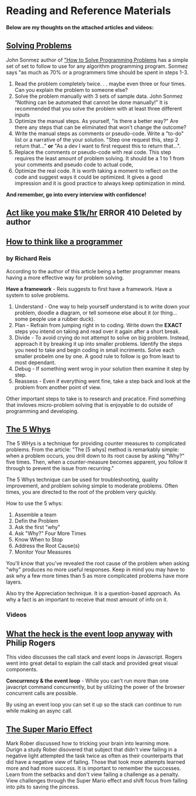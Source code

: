 # Reading and Reference Materials

#### Below are my thoughts on the attached articles and videos:

## [Solving Problems](https://simpleprogrammer.com/solving-problems-breaking-it-down/)

John Sonmez author of ["How to Solve Programming Problems](https://simpleprogrammer.com/solving-problems-breaking-it-down/) has a simple set of set to follow to use for any algorithm programming program. Sonmez says "as much as 70% or a programmers time should be spent in steps 1-3.

1. Read the problem completely twice. . . maybe even three or four times. Can you explain the problem to someone else?
1. Solve the problem manually with 3 sets of sample data. John Sonmez “Nothing can be automated that cannot be done manually!” It is recommended that you solve the problem with at least three different inputs
1. Optimize the manual steps. As yourself, "is there a better way?" Are there any steps that can be eliminated that won't change the outcome?
1. Write the manual steps as comments or pseudo-code. Write a "to-do" list or a narrative of the your solution. "Step one request this, step 2 return that..." **or** "As a dev I want to first request this to return that...".  
1. Replace the comments or pseudo-code with real code. This step requires the least amount of problem solving. It should be a 1 to 1 from your comments and pseudo code to actual code, 
1. Optimize the real code. It is worth taking a moment to reflect on the code and suggest ways it could be optimized. It gives a good impression and it is good practice to always keep optimization in mind.

**And remember, go into every interview with confidence!**

## [Act like you make $1k/hr](https://medium.com/swlh/pretend-your-time-is-worth-1-000-hour-and-youll-become-100x-more-productive-f04628bb3e6d) **ERROR 410 Deleted by author**

## [How to think like a programmer](https://medium.freecodecamp.org/how-to-think-like-a-programmer-lessons-in-problem-solving-d1d8bf1de7d2)
### by Richard Reis

According to the author of this article being a better programmer means having a more effective way for problem solving.

 **Have a framework** - Reis suggests to first have a framework. Have a system to solve problems. 
 1. Understand - One way to help yourself understand is to write down your problem, doodle a diagram, or tell someone else about it (or thing… some people use a rubber duck).
2. Plan - Refrain from jumping right in to coding. Write down the **EXACT** steps you intend on taking and read over it again after a short break.
3. Divide - To avoid crying do not attempt to solve on big problem. Instead, approach it by breaking it up into smaller problems. Identify the steps you need to take and begin coding in small incriments. Solve each smaller probelm one by one. A good rule to follow is go from least to most dependant.
4. Debug - If something went wrog in your solution then examine it step by step. 
5. Reassess - Even if everything went fine, take a step back and look at the problem from another point of view. 

Other important steps to take is to research and pracatice. Find something that invloves micro-problem solving that is enjoyable to do outside of programming and developing. 

## [The 5 Whys](https://www.mindtools.com/pages/article/newTMC_5W.htm)
The 5 WHys is a technique for providing counter measures to complicated problems.
From the article: "The [5 whys] method is remarkably simple: when a problem occurs, you drill down to its root cause by asking "Why?" five times. Then, when a counter-measure becomes apparent, you follow it through to prevent the issue from recurring."

The 5 Whys technique can be used for troubleshooting, quality improvement, and problem solving simple to moderate problems. Often times, you are directed to the root of the problem very quickly.

How to use the 5 whys:
1. Assemble a team
2. Defin the Problem
3. Ask the first "why"
4. Ask "Why?" Four More Times
5. Know When to Stop
6. Address the Root Cause(s)
7. Monitor Your Measures


You'll know that you've revealed the root cause of the problem when asking "why" produces no more useful responses. Keep in mind you may have to ask why a few more times than 5 as more complicated problems have more layers.

Also try the Appreciation technique. It is a question-based approach. As why a fact is an important to receive that most amount of info on it.


### Videos

## [What the heck is the event loop anyway](https://www.youtube.com/watch?v=8aGhZQkoFbQ) with Philip Rogers

This video discusses the call stack and event loops in Javascript. Rogers went into great detail to explain the call stack and provided great visual components.

**Concurrency & the event loop** - While you can't run more than one javacript command concurrently, but by utilizing the power of the browser concurrent calls are possible.

By using an event loop you can set it up so the stack can continue to run while making an async call.

## [The Super Mario Effect](https://www.youtube.com/watch?v=9vJRopau0g0)

Mark Rober discussed how to tricking your brain into learning more.  
Durign a study Rober disovered that subject that didn't view failing in a negative light attempted the task twice as often as their counterparts that did have a negative view of failing.
Those that took more attempts learned more and had more success. 
It is important to remember the successes. Learn from the setbacks and don't view failing a challenge as a penalty. 
View challenges through the Super Mario effect and shift focus from falling into pits to saving the pincess.